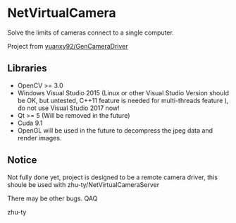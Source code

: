 # NetVirtualCamera
Solve the limits of cameras connect to a single computer.

Project from [yuanxy92/GenCameraDriver](https://github.com/yuanxy92/GenCameraDriver)
## Libraries
- OpenCV >= 3.0
- Windows Visual Studio 2015 (Linux or other Visual Studio Version should be OK, but untested, C++11 feature is needed for multi-threads feature ), do not use Visual Studio 2017 now!
- Qt >= 5 (Will be removed in the future)
- Cuda 9.1
- OpenGL will be used in the future to decompress the jpeg data and render images.

## Notice
Not fully done yet, project is designed to be a remote camera driver, this shoule be used with zhu-ty/NetVirtualCameraServer

There may be other bugs. QAQ

zhu-ty

``` cmake .. -G "Visual Studio 14 2015 Win64"
